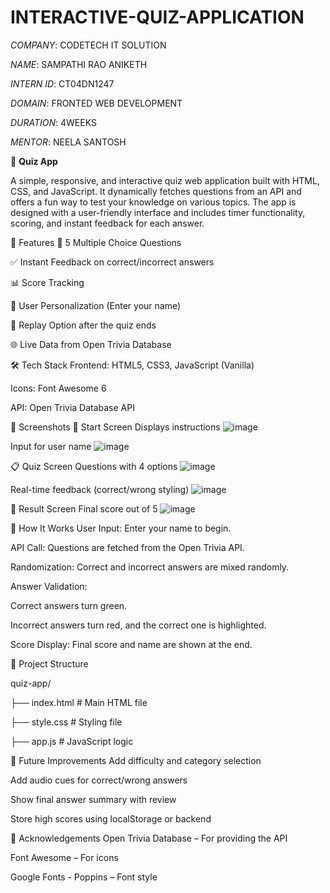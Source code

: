 # INTERACTIVE-QUIZ-APPLICATION

*COMPANY*: CODETECH IT SOLUTION

*NAME*: SAMPATHI RAO ANIKETH

*INTERN ID*: CT04DN1247

*DOMAIN*: FRONTED WEB DEVELOPMENT

*DURATION*: 4WEEKS

*MENTOR*: NEELA SANTOSH


🎯 **Quiz App**

A simple, responsive, and interactive quiz web application built with HTML, CSS, and JavaScript. It dynamically fetches questions from an API and offers a fun way to test your knowledge on various topics. The app is designed with a user-friendly interface and includes timer functionality, scoring, and instant feedback for each answer.

🚀 Features
🔢 5 Multiple Choice Questions

✅ Instant Feedback on correct/incorrect answers

📊 Score Tracking

👤 User Personalization (Enter your name)

🔄 Replay Option after the quiz ends

🌐 Live Data from Open Trivia Database

🛠️ Tech Stack
Frontend: HTML5, CSS3, JavaScript (Vanilla)

Icons: Font Awesome 6

API: Open Trivia Database API

📸 Screenshots
🧠 Start Screen
Displays instructions
![image](https://github.com/user-attachments/assets/b2004e84-2d24-4b5c-8130-4831aa00ac34)


Input for user name
![image](https://github.com/user-attachments/assets/ccac3f1e-5065-4b88-aacb-e55240e59eaf)


📋 Quiz Screen
Questions with 4 options
![image](https://github.com/user-attachments/assets/e4b4e578-8511-4413-9d67-9b4bd14f3cf3)


Real-time feedback (correct/wrong styling)
![image](https://github.com/user-attachments/assets/1414297d-c6bd-4374-af77-4fe224b06903)



🏁 Result Screen
Final score out of 5
![image](https://github.com/user-attachments/assets/f1b64f34-c201-4397-8e51-633142717de2)


🧩 How It Works
User Input: Enter your name to begin.

API Call: Questions are fetched from the Open Trivia API.

Randomization: Correct and incorrect answers are mixed randomly.

Answer Validation:

Correct answers turn green.

Incorrect answers turn red, and the correct one is highlighted.

Score Display: Final score and name are shown at the end.

📂 Project Structure

quiz-app/

├── index.html          # Main HTML file

├── style.css           # Styling file

├── app.js              # JavaScript logic


🔮 Future Improvements
Add difficulty and category selection

Add audio cues for correct/wrong answers

Show final answer summary with review

Store high scores using localStorage or backend


🙌 Acknowledgements
Open Trivia Database – For providing the API

Font Awesome – For icons

Google Fonts - Poppins – Font style
